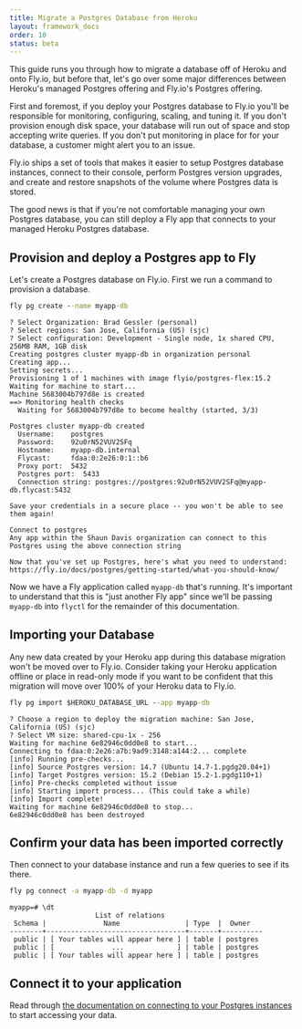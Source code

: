 ```yaml
---
title: Migrate a Postgres Database from Heroku
layout: framework_docs
order: 10
status: beta
---
```


This guide runs you through how to migrate a database off of Heroku and onto Fly.io, but before that, let's go over some major differences between Heroku's managed Postgres offering and Fly.io's Postgres offering.

First and foremost, if you deploy your Postgres database to Fly.io you'll be responsible for monitoring, configuring, scaling, and tuning it. If you don't provision enough disk space, your database will run out of space and stop accepting write queries. If you don't put monitoring in place for for your database, a customer might alert you to an issue.

Fly.io ships a set of tools that makes it easier to setup Postgres database instances, connect to their console, perform Postgres version upgrades, and create and restore snapshots of the volume where Postgres data is stored.

The good news is that if you're not comfortable managing your own Postgres database, you can still deploy a Fly app that connects to your managed Heroku Postgres database.

## Provision and deploy a Postgres app to Fly

Let's create a Postgres database on Fly.io. First we run a command to provision a database.

```cmd
fly pg create --name myapp-db
```
```output
? Select Organization: Brad Gessler (personal)
? Select regions: San Jose, California (US) (sjc)
? Select configuration: Development - Single node, 1x shared CPU, 256MB RAM, 1GB disk
Creating postgres cluster myapp-db in organization personal
Creating app...
Setting secrets...
Provisioning 1 of 1 machines with image flyio/postgres-flex:15.2
Waiting for machine to start...
Machine 5683004b797d8e is created
==> Monitoring health checks
  Waiting for 5683004b797d8e to become healthy (started, 3/3)

Postgres cluster myapp-db created
  Username:    postgres
  Password:    92u0rN52VUV2SFq
  Hostname:    myapp-db.internal
  Flycast:     fdaa:0:2e26:0:1::b6
  Proxy port:  5432
  Postgres port:  5433
  Connection string: postgres://postgres:92u0rN52VUV2SFq@myapp-db.flycast:5432

Save your credentials in a secure place -- you won't be able to see them again!

Connect to postgres
Any app within the Shaun Davis organization can connect to this Postgres using the above connection string

Now that you've set up Postgres, here's what you need to understand: https://fly.io/docs/postgres/getting-started/what-you-should-know/
```

Now we have a Fly application called `myapp-db` that's running. It's important to understand that this is "just another Fly app" since we'll be passing `myapp-db` into `flyctl` for the remainder of this documentation.

## Importing your Database

<aside class="callout">
  Any new data created by your Heroku app during this database migration won't be moved over to Fly.io. Consider taking your Heroku application offline or place in read-only mode if you want to be confident that this migration will move over 100% of your Heroku data to Fly.io.
</aside>

```cmd
fly pg import $HEROKU_DATABASE_URL --app myapp-db
```
```output
? Choose a region to deploy the migration machine: San Jose, California (US) (sjc)
? Select VM size: shared-cpu-1x - 256
Waiting for machine 6e82946c0dd0e8 to start...
Connecting to fdaa:0:2e26:a7b:9ad9:3148:a144:2... complete
[info] Running pre-checks...
[info] Source Postgres version: 14.7 (Ubuntu 14.7-1.pgdg20.04+1)
[info] Target Postgres version: 15.2 (Debian 15.2-1.pgdg110+1)
[info] Pre-checks completed without issue
[info] Starting import process... (This could take a while)
[info] Import complete!
Waiting for machine 6e82946c0dd0e8 to stop...
6e82946c0dd0e8 has been destroyed
```

## Confirm your data has been imported correctly

Then connect to your database instance and run a few queries to see if its there.

```cmd
fly pg connect -a myapp-db -d myapp
```
```output
myapp=# \dt
                     List of relations
 Schema |              Name                | Type  |  Owner
--------+----------------------------------+-------+----------
 public | [ Your tables will appear here ] | table | postgres
 public | [              ...             ] | table | postgres
 public | [ Your tables will appear here ] | table | postgres
```

## Connect it to your application

Read through [the documentation on connecting to your Postgres instances](/docs/postgres/connecting) to start accessing your data.
